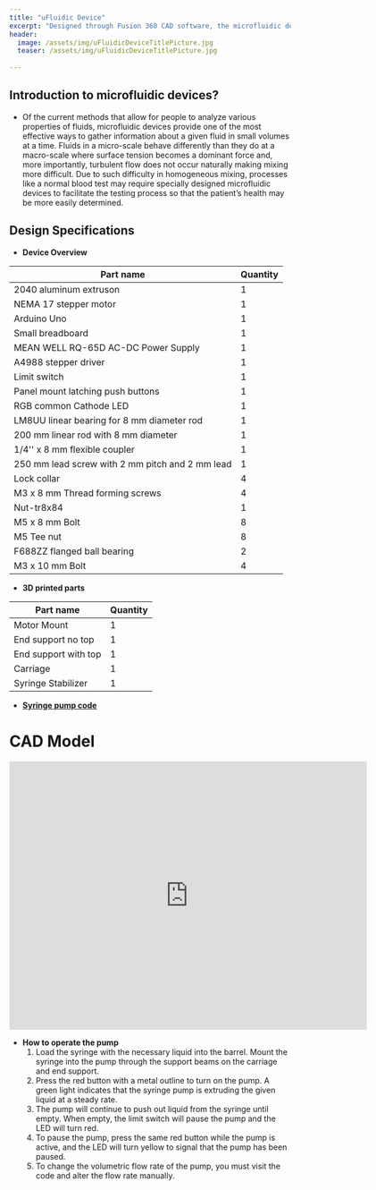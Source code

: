 ```yaml
---
title: "uFluidic Device"
excerpt: "Designed through Fusion 360 CAD software, the microfluidic device provies a much more effeicient way to "
header:
  image: /assets/img/uFluidicDeviceTitlePicture.jpg
  teaser: /assets/img/uFluidicDeviceTitlePicture.jpg
   
---
```


## Introduction to microfluidic devices?

* Of the current methods that allow for people to analyze various properties of fluids, microfluidic devices provide one of the most effective ways to gather information about a given fluid in small volumes at a time. Fluids in a micro-scale behave differently than they do at a macro-scale where surface tension becomes a dominant force and, more importantly, turbulent flow does not occur naturally making mixing more difficult. Due to such difficulty in homogeneous mixing, processes like a normal blood test may require specially designed microfluidic devices to facilitate the testing process so that the patient’s health may be more easily determined.

## Design Specifications

* **Device Overview**

| Part name | Quantity |
| --- | --- |
| 2040 aluminum extruson | 1 |
| NEMA 17 stepper motor | 1 |
| Arduino Uno | 1 |
| Small breadboard | 1 |
| MEAN WELL RQ-65D AC-DC Power Supply | 1 |
| A4988 stepper driver | 1 | 
| Limit switch | 1 |
| Panel mount latching push buttons | 1 |
| RGB common Cathode LED | 1 |
| LM8UU linear bearing for 8 mm diameter rod | 1 |
| 200 mm linear rod with 8 mm diameter | 1 |
| 1/4'' x 8 mm flexible coupler | 1 |
| 250 mm lead screw with 2 mm pitch and 2 mm lead | 1 | 
| Lock collar | 4 |
| M3 x 8 mm Thread forming screws | 4 |
| Nut-tr8x84 | 1 |
| M5 x 8 mm Bolt | 8 |
| M5 Tee nut | 8 |
| F688ZZ flanged ball bearing | 2 |
| M3 x 10 mm Bolt | 4 |


* **3D printed parts**

| Part name | Quantity |
| --- | --- |
| Motor Mount | 1 |
| End support no top | 1 |
| End support with top | 1 |
| Carriage | 1 |
| Syringe Stabilizer | 1 |


* **[Syringe pump code](https://github.com/ChanwooLeee/SyringePumpCode)**

# CAD Model
<iframe src="https://vanderbilt643.autodesk360.com/shares/public/SH512d4QTec90decfa6ea01e91e10068fdc5?mode=embed" width="640" height="480" allowfullscreen="true" webkitallowfullscreen="true" mozallowfullscreen="true"  frameborder="0"></iframe>

* **How to operate the pump**
  1. Load the syringe with the necessary liquid into the barrel. Mount the syringe into the pump through the support beams on the carriage and end support.
  2. Press the red button with a metal outline to turn on the pump. A green light indicates that the syringe pump is extruding the given liquid at a steady rate.
  3. The pump will continue to push out liquid from the syringe until empty. When empty, the limit switch will pause the pump and the LED will turn red.
  4. To pause the pump, press the same red button while the pump is active, and the LED will turn yellow to signal that the pump has been paused.
  5. To change the volumetric flow rate of the pump, you must visit the code and alter the flow rate manually.
